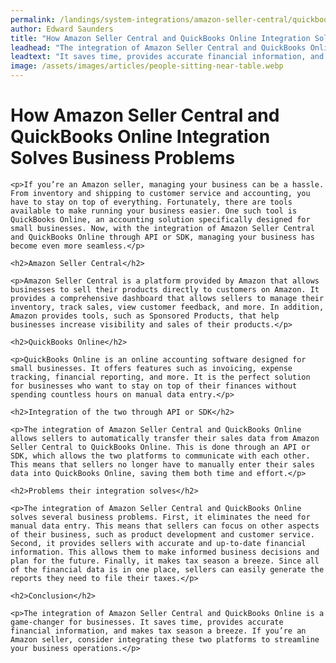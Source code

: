 ```yaml
---
permalink: /landings/system-integrations/amazon-seller-central/quickbooks-online
author: Edward Saunders
title: "How Amazon Seller Central and QuickBooks Online Integration Solves Business Problems"
leadhead: "The integration of Amazon Seller Central and QuickBooks Online is a game-changer for businesses"
leadtext: "It saves time, provides accurate financial information, and makes tax season a breeze. If you’re an Amazon seller, consider integrating these two platforms to streamline your business operations."
image: /assets/images/articles/people-sitting-near-table.webp
---
```

<div class="arttext">
	<h1>How Amazon Seller Central and QuickBooks Online Integration Solves Business Problems</h1>

	<p>If you’re an Amazon seller, managing your business can be a hassle. From inventory and shipping to customer service and accounting, you have to stay on top of everything. Fortunately, there are tools available to make running your business easier. One such tool is QuickBooks Online, an accounting solution specifically designed for small businesses. Now, with the integration of Amazon Seller Central and QuickBooks Online through API or SDK, managing your business has become even more seamless.</p>

	<h2>Amazon Seller Central</h2>

	<p>Amazon Seller Central is a platform provided by Amazon that allows businesses to sell their products directly to customers on Amazon. It provides a comprehensive dashboard that allows sellers to manage their inventory, track sales, view customer feedback, and more. In addition, Amazon provides tools, such as Sponsored Products, that help businesses increase visibility and sales of their products.</p>

	<h2>QuickBooks Online</h2>

	<p>QuickBooks Online is an online accounting software designed for small businesses. It offers features such as invoicing, expense tracking, financial reporting, and more. It is the perfect solution for businesses who want to stay on top of their finances without spending countless hours on manual data entry.</p>

	<h2>Integration of the two through API or SDK</h2>

	<p>The integration of Amazon Seller Central and QuickBooks Online allows sellers to automatically transfer their sales data from Amazon Seller Central to QuickBooks Online. This is done through an API or SDK, which allows the two platforms to communicate with each other. This means that sellers no longer have to manually enter their sales data into QuickBooks Online, saving them both time and effort.</p>

	<h2>Problems their integration solves</h2>

	<p>The integration of Amazon Seller Central and QuickBooks Online solves several business problems. First, it eliminates the need for manual data entry. This means that sellers can focus on other aspects of their business, such as product development and customer service. Second, it provides sellers with accurate and up-to-date financial information. This allows them to make informed business decisions and plan for the future. Finally, it makes tax season a breeze. Since all of the financial data is in one place, sellers can easily generate the reports they need to file their taxes.</p>

	<h2>Conclusion</h2>

	<p>The integration of Amazon Seller Central and QuickBooks Online is a game-changer for businesses. It saves time, provides accurate financial information, and makes tax season a breeze. If you’re an Amazon seller, consider integrating these two platforms to streamline your business operations.</p>

</div>
